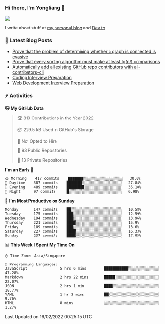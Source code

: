 ### Hi there, I'm Yongliang 👋 
<!--
**tlylt/tlylt** is a ✨ _special_ ✨ repository because its `README.md` (this file) appears on your GitHub profile.

Here are some ideas to get you started:

- 🔭 I’m currently working on ...
- 🌱 I’m currently learning ...
- 👯 I’m looking to collaborate on ...
- 🤔 I’m looking for help with ...
- 💬 Ask me about ...
- 📫 How to reach me: ...
- 😄 Pronouns: ...
- ⚡ Fun fact: ...
-->

<img
align="center"
src="https://github-readme-stats.vercel.app/api/?username=tlylt&theme=dracula"
/>

I write about stuff at [my personal blog](https://www.yongliangliu.com/) and [Dev.to](https://dev.to/tlylt)

### 📕 Latest Blog Posts

<!-- BLOG-POST-LIST:START -->
- [Prove that the problem of determining whether a graph is connected is evasive](https://www.yongliangliu.com/blog/prove-graph-check-connected-evasive/)
- [Prove that every sorting algorithm must make at least lg&lpar;n!&rpar; comparisons](https://www.yongliangliu.com/blog/prove-sorting-at-least-lgn/)
- [Automatically add all existing GitHub repo contributors with all-contributors-cli](https://www.yongliangliu.com/blog/all-contributors-cli-recognize-existing/)
- [Coding Interview Preparation](https://www.yongliangliu.com/blog/coding-interview-prep/)
- [Web Development Interview Preparation](https://www.yongliangliu.com/blog/web-dev-interview-prep/)
<!-- BLOG-POST-LIST:END -->

### ⚡ Activities
<!--START_SECTION:waka-->
**🐱 My GitHub Data** 

> 🏆 810 Contributions in the Year 2022
 > 
> 📦 229.5 kB Used in GitHub's Storage 
 > 
> 🚫 Not Opted to Hire
 > 
> 📜 93 Public Repositories 
 > 
> 🔑 13 Private Repositories  
 > 
**I'm an Early 🐤** 

```text
🌞 Morning    417 commits    ███████░░░░░░░░░░░░░░░░░░   30.0% 
🌆 Daytime    387 commits    ███████░░░░░░░░░░░░░░░░░░   27.84% 
🌃 Evening    489 commits    ████████░░░░░░░░░░░░░░░░░   35.18% 
🌙 Night      97 commits     █░░░░░░░░░░░░░░░░░░░░░░░░   6.98%

```
📅 **I'm Most Productive on Sunday** 

```text
Monday       147 commits    ██░░░░░░░░░░░░░░░░░░░░░░░   10.58% 
Tuesday      175 commits    ███░░░░░░░░░░░░░░░░░░░░░░   12.59% 
Wednesday    194 commits    ███░░░░░░░░░░░░░░░░░░░░░░   13.96% 
Thursday     221 commits    ████░░░░░░░░░░░░░░░░░░░░░   15.9% 
Friday       189 commits    ███░░░░░░░░░░░░░░░░░░░░░░   13.6% 
Saturday     227 commits    ████░░░░░░░░░░░░░░░░░░░░░   16.33% 
Sunday       237 commits    ████░░░░░░░░░░░░░░░░░░░░░   17.05%

```


📊 **This Week I Spent My Time On** 

```text
⌚︎ Time Zone: Asia/Singapore

💬 Programming Languages: 
JavaScript               5 hrs 6 mins        ███████████░░░░░░░░░░░░░░   47.28% 
Markdown                 2 hrs 22 mins       █████░░░░░░░░░░░░░░░░░░░░   22.07% 
JSON                     2 hrs 1 min         ████░░░░░░░░░░░░░░░░░░░░░   18.77% 
YAML                     1 hr 3 mins         ██░░░░░░░░░░░░░░░░░░░░░░░   9.76% 
HTML                     8 mins              ░░░░░░░░░░░░░░░░░░░░░░░░░   1.27%

```


 Last Updated on 16/02/2022 00:25:15 UTC
<!--END_SECTION:waka-->